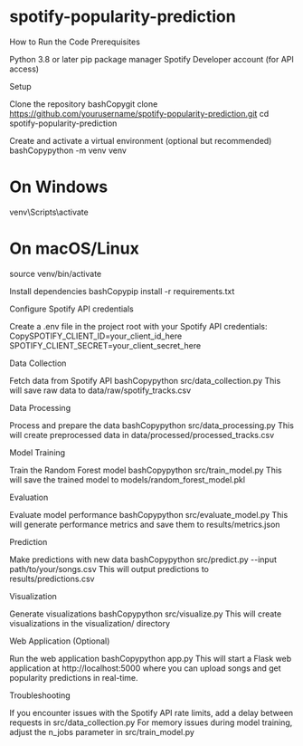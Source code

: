 # spotify-popularity-prediction
How to Run the Code
Prerequisites

Python 3.8 or later
pip package manager
Spotify Developer account (for API access)

Setup

Clone the repository
bashCopygit clone https://github.com/yourusername/spotify-popularity-prediction.git
cd spotify-popularity-prediction

Create and activate a virtual environment (optional but recommended)
bashCopypython -m venv venv
# On Windows
venv\Scripts\activate
# On macOS/Linux
source venv/bin/activate

Install dependencies
bashCopypip install -r requirements.txt

Configure Spotify API credentials

Create a .env file in the project root with your Spotify API credentials:
CopySPOTIFY_CLIENT_ID=your_client_id_here
SPOTIFY_CLIENT_SECRET=your_client_secret_here




Data Collection

Fetch data from Spotify API
bashCopypython src/data_collection.py
This will save raw data to data/raw/spotify_tracks.csv

Data Processing

Process and prepare the data
bashCopypython src/data_processing.py
This will create preprocessed data in data/processed/processed_tracks.csv

Model Training

Train the Random Forest model
bashCopypython src/train_model.py
This will save the trained model to models/random_forest_model.pkl

Evaluation

Evaluate model performance
bashCopypython src/evaluate_model.py
This will generate performance metrics and save them to results/metrics.json

Prediction

Make predictions with new data
bashCopypython src/predict.py --input path/to/your/songs.csv
This will output predictions to results/predictions.csv

Visualization

Generate visualizations
bashCopypython src/visualize.py
This will create visualizations in the visualization/ directory

Web Application (Optional)

Run the web application
bashCopypython app.py
This will start a Flask web application at http://localhost:5000 where you can upload songs and get popularity predictions in real-time.

Troubleshooting

If you encounter issues with the Spotify API rate limits, add a delay between requests in src/data_collection.py
For memory issues during model training, adjust the n_jobs parameter in src/train_model.py

